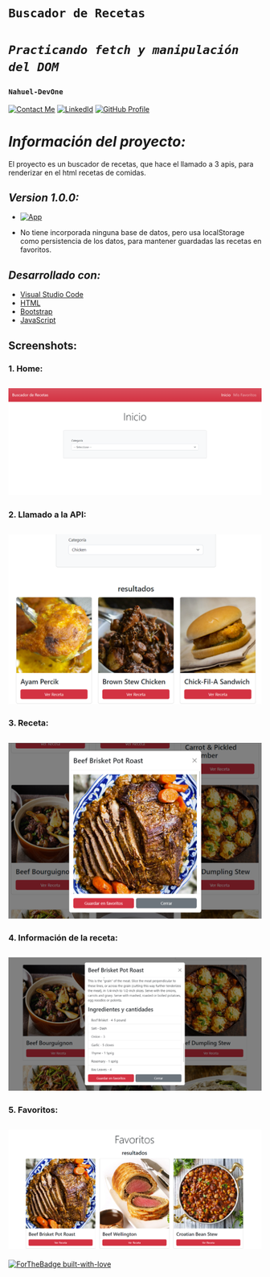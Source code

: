 # **`Buscador de Recetas`** 
# *`Practicando fetch y manipulación del DOM`* 
### **`Nahuel-DevOne`**
[![Contact Me](https://img.shields.io/badge/Email-informational?style=for-the-badge&logo=Mail.Ru&logoColor=fff&color=red)](mailto:nahue.developer1@gmail.com)
[![LinkedId](https://img.shields.io/badge/LinkedIn-informational?style=for-the-badge&logo=linkedin&logoColor=fff&color=blue)](https://www.linkedin.com/in/nahuel-developer/)
[![GitHub Profile](https://img.shields.io/badge/GitHub-informational?style=for-the-badge&logo=GitHub&logoColor=fff&color=23272d)](https://github.com/Nahuel-DevOne)

# *Información del proyecto:*

El proyecto es un buscador de recetas, que hace el llamado  a 3 apis, para renderizar en el html recetas de comidas.  

## *Version 1.0.0:*

- [![App](https://img.shields.io/badge/App-informational?style=for-the-badge&logo=netlify&logoColor=fff&color=23272d)](https://nahuel-devone.github.io/buscador-recetas/)

- No tiene incorporada ninguna base de datos, pero usa localStorage como persistencia de los datos, para mantener guardadas las recetas en favoritos.

## *Desarrollado con:*

- [Visual Studio Code](https://code.visualstudio.com/)
- [HTML](https://developer.mozilla.org/es/docs/Web/HTML)
- [Bootstrap](https://getbootstrap.com/)
- [JavaScript](https://developer.mozilla.org/es/docs/Web/JavaScript)

## **Screenshots:**

### 1. Home:
## ![](img/img-inicio.png)

### 2. Llamado a la API:
## ![](img/img-llamado.png)

### 3. Receta:
## ![](img/img-receta.png)

### 4. Información de la receta:
## ![](img/img-receta-info.png)

### 5. Favoritos:
## ![](img/img-favoritos.png)


  <!-- Hecho con amor -->
[![ForTheBadge built-with-love](http://ForTheBadge.com/images/badges/built-with-love.svg)](https://GitHub.com/Nahuel-Devone/)